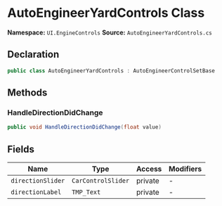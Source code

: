 # AutoEngineerYardControls Class

**Namespace:** `UI.EngineControls`
**Source:** `AutoEngineerYardControls.cs`

## Declaration

```csharp
public class AutoEngineerYardControls : AutoEngineerControlSetBase
```

## Methods

### HandleDirectionDidChange

```csharp
public void HandleDirectionDidChange(float value)
```

## Fields

| Name | Type | Access | Modifiers |
|------|------|--------|-----------|
| `directionSlider` | `CarControlSlider` | private | - |
| `directionLabel` | `TMP_Text` | private | - |

